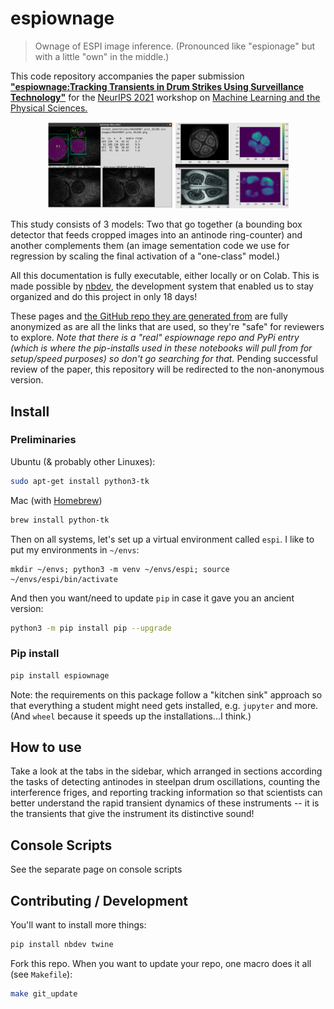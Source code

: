 # espiownage



> Ownage of ESPI image inference. (Pronounced like "espionage" but with a little "own" in the middle.) 

This code repository accompanies the paper submission [**"espiownage:Tracking Transients in Drum Strikes Using Surveillance Technology"**](https://www.dropbox.com/s/30nqyl0srekmu0s/steelpan_neurips_2021.pdf?dl=0) for the [NeurIPS 2021](https://nips.cc/Conferences/2021/) workshop on [Machine Learning and the Physical Sciences.](https://ml4physicalsciences.github.io/2021/) 

<div align="center">
<img src="nbs/images/ellipse_editor_screenshot.png" width="40%" style="max-width: 40%px">
<div style="display:inline;width:10px;"></div>
<img src="nbs/images/infer_others.png" width="36%" style="max-width: 36%px">
</div>


This study consists of 3 models:  Two that go together (a bounding box detector that feeds cropped images into an antinode ring-counter) and another complements them (an image sementation code we use for regression by scaling the final activation of a "one-class" model.)


All this documentation is fully executable, either locally or on Colab. This is made possible by [nbdev](nbdev.fast.ai), the development system that enabled us to stay organized and do this project in only 18 days! 


These pages and [the GitHub repo they are generated from](https://github.com/maskedstudent/espiownage) are fully anonymized as are all the links that are used, so they're "safe" for reviewers to explore.  *Note that there is a "real" espiownage repo and PyPi entry (which is where the pip-installs used in these notebooks will pull from for setup/speed purposes) so don't go searching for that.*  Pending successful review of the paper, this repository will be redirected to the non-anonymous version.

## Install

### Preliminaries

Ubuntu (& probably other Linuxes):
```bash
sudo apt-get install python3-tk
```

Mac (with [Homebrew](https://brew.sh/))
```bash
brew install python-tk
```

Then on all systems, let's set up a virtual environment called `espi`. 
I like to put my environments in `~/envs`:

```
mkdir ~/envs; python3 -m venv ~/envs/espi; source ~/envs/espi/bin/activate
```
And then you want/need to update `pip` in case it gave you an ancient version:

```bash
python3 -m pip install pip --upgrade
```

### Pip install

```bash
pip install espiownage
```
Note: the requirements on this package follow a "kitchen sink" approach so that everything a student might need gets installed, e.g. `jupyter` and more. (And `wheel` because it speeds up the installations...I think.)

## How to use

Take a look at the tabs in the sidebar, which arranged in sections according the tasks of detecting antinodes in steelpan drum oscillations, counting the interference friges, and reporting tracking information so that scientists can better understand the rapid transient dynamics of these instruments -- it is the transients that give the instrument its distinctive sound! 

## Console Scripts
See the separate page on console scripts

## Contributing / Development 

You'll want to install more things:

```bash
pip install nbdev twine 
```

Fork this repo.  When you want to update your repo, one macro does it all (see `Makefile`):
```bash
make git_update
```
